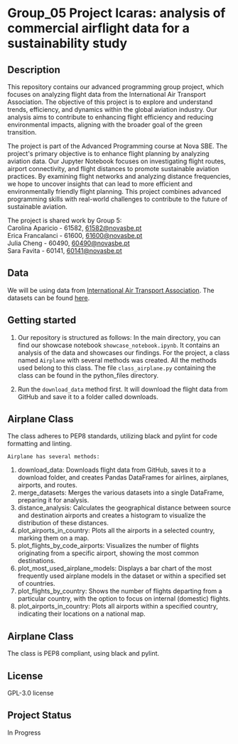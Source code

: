 # Group_05 Project Icaras: analysis of commercial airflight data for a sustainability study

## Description

This repository contains our advanced programming group project, which focuses on analyzing flight data from the International Air Transport Association. The objective of this project is to explore and understand trends, efficiency, and dynamics within the global aviation industry. Our analysis aims to contribute to enhancing flight efficiency and reducing environmental impacts, aligning with the broader goal of the green transition.

The project is part of the Advanced Programming course at Nova SBE. The project's primary objective is to enhance flight planning by analyzing aviation data. Our Jupyter Notebook focuses on investigating flight routes, airport connectivity, and flight distances to promote sustainable aviation practices. By examining flight networks and analyzing distance frequencies, we hope to uncover insights that can lead to more efficient and environmentally friendly flight planning. This project combines advanced programming skills with real-world challenges to contribute to the future of sustainable aviation.

The project is shared work by Group 5:\
Carolina Aparicio - 61582, 61582@novasbe.pt\
Erica Francalanci - 61600, 61600@novasbe.pt\
Julia Cheng - 60490, 60490@novasbe.pt\
Sara Favita - 60141, 60141@novasbe.pt

## Data
We will be using data from [International Air Transport Association](https://www.iata.org/). The datasets can be found [here](https://gitlab.com/adpro1/adpro2024/-/raw/main/Files/flight_data.zip?inline=false).


## Getting started
1. Our repository is structured as follows: In the main directory, you can find our showcase notebook ```showcase_notebook.ipynb```. It contains an analysis of the data and showcases our findings. For the project, a class named ```Airplane``` with several methods was created. All the methods used belong to this class. The file ```class_airplane.py``` containing the class can be found in the python_files directory.

2. Run the ```download_data``` method first. It will download the flight data from GitHub and save it to a folder called downloads.


## Airplane Class
The class adheres to PEP8 standards, utilizing black and pylint for code formatting and linting.

```Airplane has several methods:```

1. download_data: Downloads flight data from GitHub, saves it to a download folder, and creates Pandas DataFrames for airlines, airplanes, airports, and routes.
2. merge_datasets: Merges the various datasets into a single DataFrame, preparing it for analysis.
3. distance_analysis: Calculates the geographical distance between source and destination airports and creates a histogram to visualize the distribution of these distances.
4. plot_airports_in_country: Plots all the airports in a selected country, marking them on a map.
5. plot_flights_by_code_airports: Visualizes the number of flights originating from a specific airport, showing the most common destinations.
6. plot_most_used_airplane_models: Displays a bar chart of the most frequently used airplane models in the dataset or within a specified set of countries.
7. plot_flights_by_country: Shows the number of flights departing from a particular country, with the option to focus on internal (domestic) flights.
8. plot_airports_in_country: Plots all airports within a specified country, indicating their locations on a national map.

## Airplane Class
The class is PEP8 compliant, using black and pylint.


## License
GPL-3.0 license

## Project Status
In Progress